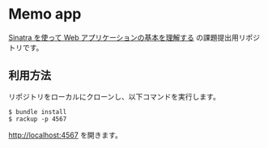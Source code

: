 # Memo app

[Sinatra を使って Web アプリケーションの基本を理解する](https://bootcamp.fjord.jp/practices/157) の課題提出用リポジトリです。

## 利用方法

リポジトリをローカルにクローンし、以下コマンドを実行します。

```
$ bundle install
$ rackup -p 4567
```

[http://localhost:4567](http://localhost:4567) を開きます。
